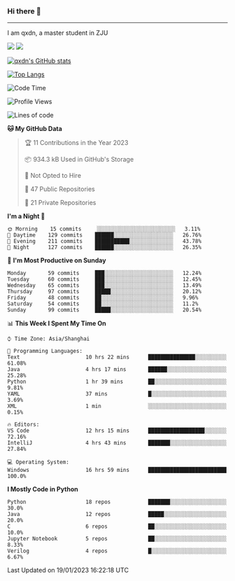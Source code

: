 ### Hi there 👋
---

I am qxdn, a master student in ZJU

[![](https://img.shields.io/badge/blog-qxdn-brightgreen?style=for-the-badge&logo=hexo)](https://qianxu.run) [![](https://img.shields.io/badge/bilibili-qxdn-ff69b4?style=for-the-badge&logo=Bilibili)](https://space.bilibili.com/11674667)


[![qxdn's GitHub stats](https://github-readme-stats.vercel.app/api?username=qxdn&count_private=true&show_icons=true)](https://github.com/qxdn)

[![Top Langs](https://github-readme-stats.vercel.app/api/top-langs/?username=qxdn&layout=compact)](https://github.com/qxdn)

<!--START_SECTION:waka-->
![Code Time](http://img.shields.io/badge/Code%20Time-744%20hrs%2033%20mins-blue)

![Profile Views](http://img.shields.io/badge/Profile%20Views-1-blue)

![Lines of code](https://img.shields.io/badge/From%20Hello%20World%20I%27ve%20Written-1%20Million%20lines%20of%20code-blue)

**🐱 My GitHub Data** 

> 🏆 11 Contributions in the Year 2023
 > 
> 📦 934.3 kB Used in GitHub's Storage 
 > 
> 🚫 Not Opted to Hire
 > 
> 📜 47 Public Repositories 
 > 
> 🔑 21 Private Repositories  
 > 
**I'm a Night 🦉** 

```text
🌞 Morning    15 commits     ░░░░░░░░░░░░░░░░░░░░░░░░░   3.11% 
🌆 Daytime    129 commits    ██████░░░░░░░░░░░░░░░░░░░   26.76% 
🌃 Evening    211 commits    ███████████░░░░░░░░░░░░░░   43.78% 
🌙 Night      127 commits    ██████░░░░░░░░░░░░░░░░░░░   26.35%

```
📅 **I'm Most Productive on Sunday** 

```text
Monday       59 commits     ███░░░░░░░░░░░░░░░░░░░░░░   12.24% 
Tuesday      60 commits     ███░░░░░░░░░░░░░░░░░░░░░░   12.45% 
Wednesday    65 commits     ███░░░░░░░░░░░░░░░░░░░░░░   13.49% 
Thursday     97 commits     █████░░░░░░░░░░░░░░░░░░░░   20.12% 
Friday       48 commits     ██░░░░░░░░░░░░░░░░░░░░░░░   9.96% 
Saturday     54 commits     ██░░░░░░░░░░░░░░░░░░░░░░░   11.2% 
Sunday       99 commits     █████░░░░░░░░░░░░░░░░░░░░   20.54%

```


📊 **This Week I Spent My Time On** 

```text
⌚︎ Time Zone: Asia/Shanghai

💬 Programming Languages: 
Text                     10 hrs 22 mins      ███████████████░░░░░░░░░░   61.08% 
Java                     4 hrs 17 mins       ██████░░░░░░░░░░░░░░░░░░░   25.28% 
Python                   1 hr 39 mins        ██░░░░░░░░░░░░░░░░░░░░░░░   9.81% 
YAML                     37 mins             █░░░░░░░░░░░░░░░░░░░░░░░░   3.69% 
XML                      1 min               ░░░░░░░░░░░░░░░░░░░░░░░░░   0.15%

🔥 Editors: 
VS Code                  12 hrs 15 mins      ██████████████████░░░░░░░   72.16% 
IntelliJ                 4 hrs 43 mins       ███████░░░░░░░░░░░░░░░░░░   27.84%

💻 Operating System: 
Windows                  16 hrs 59 mins      █████████████████████████   100.0%

```

**I Mostly Code in Python** 

```text
Python                   18 repos            ███████░░░░░░░░░░░░░░░░░░   30.0% 
Java                     12 repos            █████░░░░░░░░░░░░░░░░░░░░   20.0% 
C                        6 repos             ██░░░░░░░░░░░░░░░░░░░░░░░   10.0% 
Jupyter Notebook         5 repos             ██░░░░░░░░░░░░░░░░░░░░░░░   8.33% 
Verilog                  4 repos             █░░░░░░░░░░░░░░░░░░░░░░░░   6.67%

```



 Last Updated on 19/01/2023 16:22:18 UTC
<!--END_SECTION:waka-->

<!--
**qxdn/qxdn** is a ✨ _special_ ✨ repository because its `README.md` (this file) appears on your GitHub profile.

Here are some ideas to get you started:

- 🔭 I’m currently working on ...
- 🌱 I’m currently learning ...
- 👯 I’m looking to collaborate on ...
- 🤔 I’m looking for help with ...
- 💬 Ask me about ...
- 📫 How to reach me: ...
- 😄 Pronouns: ...
- ⚡ Fun fact: ...
-->
